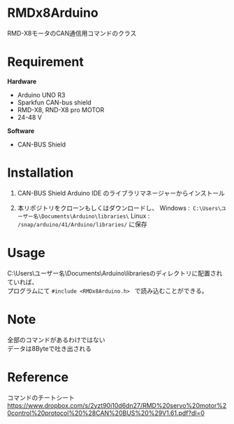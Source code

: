 # RMDx8Arduino
RMD-X8モータのCAN通信用コマンドのクラス

# Requirement
**Hardware**
* Arduino UNO R3
* Sparkfun CAN-bus shield​
* RMD-X8, RND-X8 pro MOTOR
* 24-48 V

**Software**
* CAN-BUS Shield

# Installation
1. CAN-BUS Shield
   Arduino IDE のライブラリマネージャーからインストール

2. 本リポジトリをクローンもしくはダウンロードし、
Windows :` C:\Users\ユーザー名\Documents\Arduino\libraries\`
Linux : `/snap/arduino/41/Arduino/libraries/`
に保存

# Usage
C:\Users\ユーザー名\Documents\Arduino\librariesのディレクトリに配置されていれば、\
プログラムにて
`#include <RMDx8Arduino.h> `
で読み込むことができる。

# Note
全部のコマンドがあるわけではない\
データは8Byteで吐き出される

# Reference
コマンドのチートシート
https://www.dropbox.com/s/2yzt90i10d6dn27/RMD%20servo%20motor%20control%20protocol%20%28CAN%20BUS%20%29V1.61.pdf?dl=0
